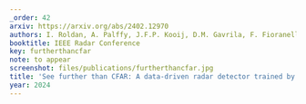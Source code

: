 ```yaml
---
_order: 42
arxiv: https://arxiv.org/abs/2402.12970
authors: I. Roldan, A. Palffy, J.F.P. Kooij, D.M. Gavrila, F. Fioranelli, A. Yaravoy
booktitle: IEEE Radar Conference
key: furtherthancfar
note: to appear
screenshot: files/publications/furtherthancfar.jpg
title: 'See further than CFAR: A data-driven radar detector trained by Lidar'
year: 2024
---
```


